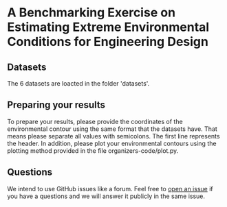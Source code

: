 # A Benchmarking Exercise on Estimating Extreme Environmental Conditions for Engineering Design
## Datasets
The 6 datasets are loacted in the folder 'datasets'.
## Preparing your results
To prepare your results, please provide the coordinates of the environmental contour using the same format that the datasets have.
That means please separate all values with semicolons. The first line represents the header.
In addition, please plot your environmental contours using the plotting method provided in the file organizers-code/plot.py.
## Questions
We intend to use GitHub issues like a forum. Feel free to [open an issue](https://github.com/ahaselsteiner/ec-benchmark/issues/new) if you have a questions and we will answer it publicly in the same issue.
